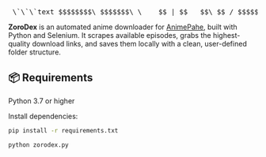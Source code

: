 <pre> \`\`\`text $$$$$$$$\ $$$$$$$\ \____$$ | $$ __$$\ $$ / $$$$$$\ $$$$$$\ $$$$$$\ $$ | $$ | $$$$$$\ $$\ $$\ $$ / $$ __$$\ $$ __$$\ $$ __$$\ $$ | $$ |$$ __$$\ \$$\ $$ | $$ / $$ / $$ |$$ | \__|$$ / $$ |$$ | $$ |$$$$$$$$ | \$$$$ / $$ / $$ | $$ |$$ | $$ | $$ |$$ | $$ |$$ ____| $$ $$< $$$$$$$$\$$$$$$ |$$ | \$$$$$$ |$$$$$$$ |\$$$$$$$\ $$ /\$$\ \________|\______/ \__| \______/ \_______/ \_______|\__/ \__| \`\`\` </pre>                                                           
                                                                       
                                        


**ZoroDex** is an automated anime downloader for [AnimePahe](https://animepahe.ru), built with Python and Selenium. It scrapes available episodes, grabs the highest-quality download links, and saves them locally with a clean, user-defined folder structure.


## 📦 Requirements

Python 3.7 or higher

Install dependencies:

```bash
pip install -r requirements.txt

python zorodex.py

